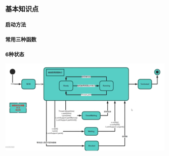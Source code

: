 ## 基本知识点

### 启动方法
### 常用三种函数
### 6种状态
![title](https://raw.githubusercontent.com/zhouyubiu/gitnotes_images/master/gitnote/2020/03/30/1585508531806-1585508531810.png)


